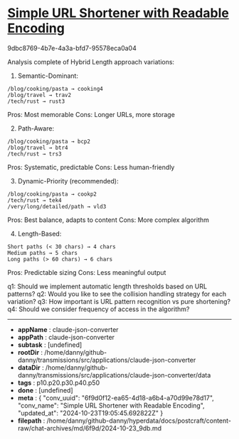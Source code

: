 # [Simple URL Shortener with Readable Encoding](https://claude.ai/chat/6f9d0f12-ea65-4d18-a6b4-a70d99e78d17)

9dbc8769-4b7e-4a3a-bfd7-95578eca0a04

 Analysis complete of Hybrid Length approach variations:

1. Semantic-Dominant:
```
/blog/cooking/pasta → cooking4
/blog/travel → trav2
/tech/rust → rust3
```
Pros: Most memorable
Cons: Longer URLs, more storage

2. Path-Aware:
```
/blog/cooking/pasta → bcp2
/blog/travel → btr4
/tech/rust → trs3
```
Pros: Systematic, predictable
Cons: Less human-friendly

3. Dynamic-Priority (recommended):
```
/blog/cooking/pasta → cookp2
/tech/rust → tek4
/very/long/detailed/path → vld3
```
Pros: Best balance, adapts to content
Cons: More complex algorithm

4. Length-Based:
```
Short paths (< 30 chars) → 4 chars
Medium paths → 5 chars
Long paths (> 60 chars) → 6 chars
```
Pros: Predictable sizing
Cons: Less meaningful output

q1: Should we implement automatic length thresholds based on URL patterns?
q2: Would you like to see the collision handling strategy for each variation?
q3: How important is URL pattern recognition vs pure shortening?
q4: Should we consider frequency of access in the algorithm?

---

* **appName** : claude-json-converter
* **appPath** : claude-json-converter
* **subtask** : [undefined]
* **rootDir** : /home/danny/github-danny/transmissions/src/applications/claude-json-converter
* **dataDir** : /home/danny/github-danny/transmissions/src/applications/claude-json-converter/data
* **tags** : p10.p20.p30.p40.p50
* **done** : [undefined]
* **meta** : {
  "conv_uuid": "6f9d0f12-ea65-4d18-a6b4-a70d99e78d17",
  "conv_name": "Simple URL Shortener with Readable Encoding",
  "updated_at": "2024-10-23T19:05:45.692822Z"
}
* **filepath** : /home/danny/github-danny/hyperdata/docs/postcraft/content-raw/chat-archives/md/6f9d/2024-10-23_9db.md